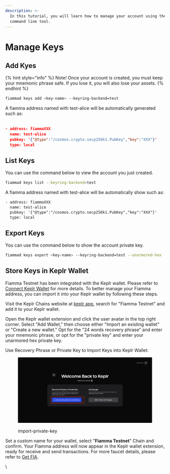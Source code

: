 ```yaml
---
description: >-
  In this tutorial, you will learn how to manage your account using the fiammad
  command line tool.
---
```


# Manage Keys

## Add Kyes <a href="#list-keys" id="list-keys"></a>

{% hint style="info" %}
Note!  Once your account is created, you must keep your mnemonic phrase safe. If you lose it, you will also lose your assets.
{% endhint %}

```bash
fiammad keys add <key-name> --keyring-backend=test
```

A fiamma address named with test-alice will be automatically generated such as:

```json

- address: fiammaXXX
  name: test-alice
  pubkey: '{"@type":"/cosmos.crypto.secp256k1.PubKey","key":"XXX"}'
  type: local

```

## List Keys <a href="#list-keys" id="list-keys"></a>

You can use the command below to view the account you just created.

```bash
fiammad keys list --keyring-backend=test
```

A fiamma address named with test-alice will be automatically  show such as:

```
- address: fiammaXXX
  name: test-alice
  pubkey: '{"@type":"/cosmos.crypto.secp256k1.PubKey","key":"XXX"}'
  type: local
```

## Export Keys

You can use the command below to show the account private key.

```bash
fiammad keys export <key-name> --keyring-backend=test --unarmored-hex --unsafe
```

## Store Keys in Keplr Wallet

Fiamma Testnet has been integrated with the Keplr wallet. Please refer to [Connect Keplr Wallet](wallet-and-tokens.md#connect-keplr-wallet) for more details. To better manage your Fiamma address, you can import it into your Keplr wallet by following these steps.

Visit the Keplr Chains website at [keplr app](https://chains.keplr.app/), search for "Fiamma Testnet" and add it to your Keplr wallet.

Open the Keplr wallet extension and click the user avatar in the top right corner. Select "Add Wallet," then choose either "Import an existing wallet" or "Create a new wallet." Opt for the "24 words recovery phrase" and enter your mnemonic phrase, or opt for the "private key" and enter your unarmored hex private key.

Use Recovery Phrase or Private Key to Import Keys into Keplr Wallet:

<figure><img src="../.gitbook/assets/image (5).png" alt=""><figcaption><p>import-private-key</p></figcaption></figure>

Set a custom name for your wallet, select "**Fiamma Testnet**" Chain and confirm. Your Fiamma address will now appear in the Keplr wallet extension, ready for receive and send transactions. For more faucet details, please refer to [Get FIA](wallet-and-tokens.md#get-fia).

\
